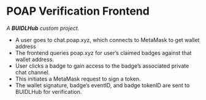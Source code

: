 # POAP Verification Frontend

_A **BUIDLHub** custom project._

- A user goes to chat.poap.xyz, which connects to MetaMask to get wallet address
- The frontend queries poap.xyz for user’s claimed badges against that wallet address.
- User clicks a badge to gain access to the badge’s associated private chat channel.
- This initiates a MetaMask request to sign a token.
- The wallet signature, badge’s eventID, and badge tokenID are sent to BUIDLHub for verification.
